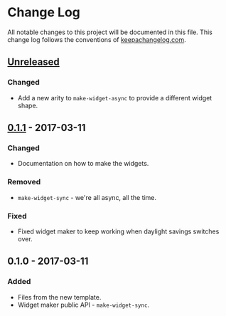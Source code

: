# Change Log
All notable changes to this project will be documented in this file. This change log follows the conventions of [keepachangelog.com](http://keepachangelog.com/).

## [Unreleased]
### Changed
- Add a new arity to `make-widget-async` to provide a different widget shape.

## [0.1.1] - 2017-03-11
### Changed
- Documentation on how to make the widgets.

### Removed
- `make-widget-sync` - we're all async, all the time.

### Fixed
- Fixed widget maker to keep working when daylight savings switches over.

## 0.1.0 - 2017-03-11
### Added
- Files from the new template.
- Widget maker public API - `make-widget-sync`.

[Unreleased]: https://github.com/your-name/busquedas_no_informadas/compare/0.1.1...HEAD
[0.1.1]: https://github.com/your-name/busquedas_no_informadas/compare/0.1.0...0.1.1
